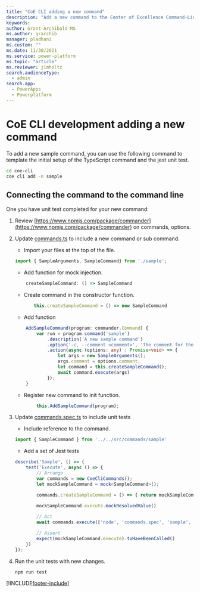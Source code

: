 ```yaml
---
title: "CoE CLI adding a new command"
description: "Add a new command to the Center of Excellence Command-Line interface application"
keywords: 
author: Grant-Archibald-MS
ms.author: grarchib
manager: pladhani
ms.custom: ""
ms.date: 11/30/2021
ms.service: power-platform
ms.topic: "article"
ms.reviewer: jimholtz
search.audienceType: 
  - admin
search.app: 
  - PowerApps
  - Powerplatform
---
```


# CoE CLI development adding a new command

To add a new sample command, you can use the following command to template the initial setup of the TypeScript command and the jest unit test.

```bash
cd coe-cli
coe cli add -n sample
```

## Connecting the command to the command line

One you have unit test completed for your new command:

1. Review [https://www.npmjs.com/package/commander](https://www.npmjs.com/package/commander) on commands, options.

1. Update [commands.ts](https://github.com/microsoft/coe-starter-kit/blob/main/coe-cli/src/commands/commands.ts) to include a new command or sub command.

   - Import your files at the top of the file.

   ```typescript
   import { SampleArguments, SampleCommand} from './sample';
   ```

   - Add function for mock injection.

   ```typescript
       createSampleCommand: () => SampleCommand
   ```

   - Create command in the constructor function.

   ```typescript
          this.createSampleCommand = () => new SampleCommand
   ```

   - Add function

   ```typescript
       AddSampleCommand(program: commander.Command) {
           var run = program.command('sample')
               .description('A new sample command')
               .option('-c, --comment <comment>', 'The comment for the command')
               .action(async (options: any) : Promise<void> => {
                   let args = new SampleArguments();
                   args.comment = options.comment;
                   let command = this.createSampleCommand();
                   await command.execute(args)
               });
       }
   ```

   - Register new command to init function.

   ```typescript
           this.AddSampleCommand(program);
   ```

1. Update [commands.spec.ts](https://github.com/microsoft/coe-starter-kit/blob/main/coe-cli/test/commands/commands.spec.ts) to include unit tests

   - Include reference to the command.

   ```typescript
   import { SampleCommand } from '../../src/commands/sample'
   ```

   - Add a set of Jest tests

   ```typescript
   describe('Sample', () => {
       test('Execute', async () => {
           // Arrange
           var commands = new CoeCliCommands();
           let mockSampleCommand = mock<SampleCommand>(); 

           commands.createSampleCommand = () => { return mockSampleCommand }

           mockSampleCommand.execute.mockResolvedValue()
           
           // Act
           await commands.execute(['node', 'commands.spec', 'sample', '-c', 'Some comment'])

           // Assert
           expect(mockSampleCommand.execute).toHaveBeenCalled()
       })
   });
   ```

1. Run the unit tests with new changes.

   ```bash
   npm run test

   ```

[!INCLUDE[footer-include](../../../../includes/footer-banner.md)]
